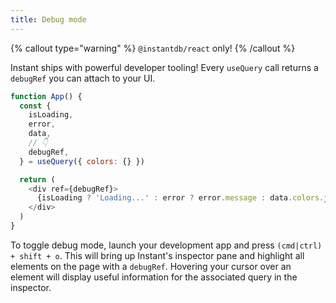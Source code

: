 ```yaml
---
title: Debug mode
---
```


{% callout type="warning" %}
`@instantdb/react` only!
{% /callout %}

Instant ships with powerful developer tooling! Every `useQuery` call returns a `debugRef` you can attach to your UI.

```javascript
function App() {
  const {
    isLoading,
    error,
    data,
    // 👇
    debugRef,
  } = useQuery({ colors: {} })

  return (
    <div ref={debugRef}>
      {isLoading ? 'Loading...' : error ? error.message : data.colors.join()}
    </div>
  )
}
```

To toggle debug mode, launch your development app and press `(cmd|ctrl) + shift + o`. This will bring up Instant's inspector pane and highlight all elements on the page with a `debugRef`. Hovering your cursor over an element will display useful information for the associated query in the inspector.

